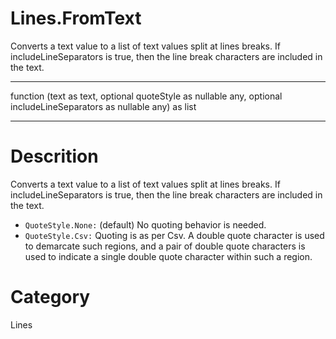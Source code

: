 ﻿# Lines.FromText
Converts a text value to a list of text values split at lines breaks. If includeLineSeparators is true, then the line break characters are included in the text.
***
function (text as text, optional quoteStyle as nullable any, optional includeLineSeparators as nullable any) as list
***
# Descrition 
Converts a text value to a list of text values split at lines breaks. If includeLineSeparators is true, then the line break characters are included in the text.
        <div>
          <ul>
            <li><code>QuoteStyle.None:</code> (default) No quoting behavior is needed.</li>
            <li><code>QuoteStyle.Csv:</code> Quoting is as per Csv. A double quote character is used to demarcate such regions, and a pair of double quote characters is used to indicate a single double quote character within such a region. </li>
          </ul>
        </div>
    
# Category 
Lines
